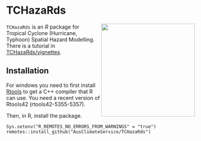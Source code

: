 # TCHazaRds 

<img align="right" width="250" src="TCHazaRd_logo.png">

`TCHazaRds` is an *R* package for Tropical Cyclone (Hurricane, Typhoon) Spatial Hazard Modelling. There is a tutorial in [TCHazaRds/vignettes](https://htmlpreview.github.io/?https://github.com/AusClimateService/TCHazaRds/blob/main/vignettes/Introduction_to_TCHazaRds.html). 

## Installation

For windows you need to first install [Rtools](https://cran.r-project.org/bin/windows/Rtools/) to get a C++ compiler that R can use. You need a recent version of Rtools42 (rtools42-5355-5357).

Then, in R, install the package.

```
Sys.setenv("R_REMOTES_NO_ERRORS_FROM_WARNINGS" = "true")
remotes::install_github("AusClimateService/TCHazaRds")
```
